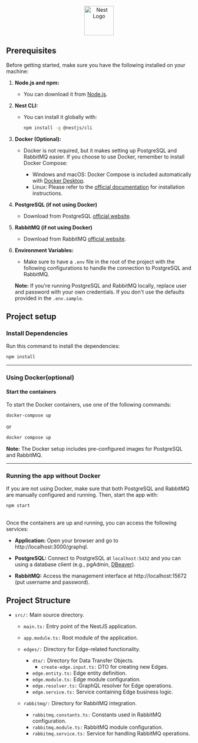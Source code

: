 <p align="center">
  <a href="http://nestjs.com/" target="blank"><img src="https://nestjs.com/img/logo-small.svg" width="80" alt="Nest Logo" /></a>
</p>

## Prerequisites 
Before getting started, make sure you have the following installed on your machine:

1. **Node.js and npm:**
   - You can download it from [Node.js](https://nodejs.org/).

2. **Nest CLI:**
   - You can install it globally with:
     ```bash
     npm install -g @nestjs/cli
     ```

3. **Docker (Optional):**
   - Docker is not required, but it makes setting up PostgreSQL and RabbitMQ easier. If you choose to use Docker, remember to install Docker Compose:

      - Windows and macOS: Docker Compose is included automatically with [Docker Desktop](https://www.docker.com/products/docker-desktop/).
      - Linux: Please refer to the [official documentation](https://docs.docker.com/desktop/install/linux/) for installation instructions.

4. **PostgreSQL (if not using Docker)**
    - Download from  PostgreSQL [official website](https://www.postgresql.org/download/).

5. **RabbitMQ (if not using Docker)**
    - Download from RabbitMQ [official website](https://www.postgresql.org/download/).

6. **Environment Variables:**
   - Make sure to have a `.env` file in the root of the project with the following configurations to handle the connection to PostgreSQL and RabbitMQ.

    **Note:** If you're running PostgreSQL and RabbitMQ locally, replace user and password with your own credentials. If you don't use the defaults provided in the `.env.sample`.

## Project setup

### Install Dependencies
Run this command to install the dependencies:
```bash
npm install
```
----
### Using Docker(optional)

#### Start the containers
To start the Docker containers, use one of the following commands:
```bash
docker-compose up
```
or

```bash
docker compose up
```
**Note:** The Docker setup includes pre-configured images for PostgreSQL and RabbitMQ.

---
### Running the app without Docker
If you are not using Docker, make sure that both PostgreSQL and RabbitMQ are manually configured and running. Then, start the app with:
```bash
npm start
```

## 
Once the containers are up and running, you can access the following services:

* **Application:** Open your browser and go to http://localhost:3000/graphql.

* **PostgreSQL:** Connect to PostgreSQL at `localhost:5432` and you can using a database client (e.g., pgAdmin, [DBeaver](https://dbeaver.io/download/)).

* **RabbitMQ:** 
Access the management interface at http://localhost:15672 (put username and password).

##

## Project Structure

- `src/:` Main source directory.
  - `main.ts:` Entry point of the NestJS application.
  - `app.module.ts:` Root module of the application.
  - `edges/:` Directory for Edge-related functionality.
    - `dto/:` Directory for Data Transfer Objects.
      - `create-edge.input.ts:` DTO for creating new Edges.
    - `edge.entity.ts:` Edge entity definition.
    - `edge.module.ts:` Edge module configuration.
    - `edge.resolver.ts:` GraphQL resolver for Edge operations.
    - `edge.service.ts:` Service containing Edge business logic.

  - `rabbitmq/:` Directory for RabbitMQ integration.
    - `rabbitmq.constants.ts:` Constants used in RabbitMQ configuration.
    - `rabbitmq.module.ts:` RabbitMQ module configuration.
    - `rabbitmq.service.ts:` Service for handling RabbitMQ operations.
